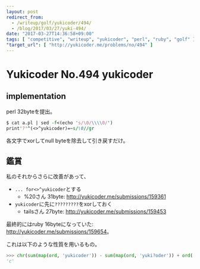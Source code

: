 ```yaml
---
layout: post
redirect_from:
  - /writeup/golf/yukicoder/494/
  - /blog/2017/03/27/yuki-494/
date: "2017-03-27T14:36:58+09:00"
tags: [ "competitive", "writeup", "yukicoder", "perl", "ruby", "golf" ]
"target_url": [ "http://yukicoder.me/problems/no/494" ]
---
```


# Yukicoder No.494 yukicoder

## implementation

perl $32$byteを提出。

``` perl
$ cat a.pl | sed -f<(echo 's/\0/\\\\0/')
print'?'^(<>^yukicoder)=~s/\0//gr
```

各文字でxorしてnull byteを除去して引き戻すだけ。

## 鑑賞

私のそれからさらに改善があって、

-   `... for<>^yukicoder`とする
    -   %20さん $31$byte: <http://yukicoder.me/submissions/159361>
-   `yukicoder`に先に`?????????`をxorしておく
    -   tailsさん $27$byte: <http://yukicoder.me/submissions/159453>

最終的にはruby $16$byteになっていた: <http://yukicoder.me/submissions/159654>。

これは以下のような性質を用いるもの。

``` python
>>> chr(sum(map(ord, 'yukicoder')) - sum(map(ord, 'yuki?oder')) + ord('?'))
'c'
```
